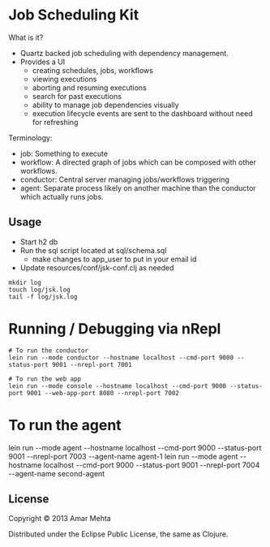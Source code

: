 # Job Scheduling Kit
What is it?

* Quartz backed job scheduling with dependency management.
* Provides a UI
    - creating schedules, jobs, workflows
    - viewing executions
    - aborting and resuming executions
    - search for past executions
    - ability to manage job dependencies visually
    - execution lifecycle events are sent to the dashboard without need for refreshing

Terminology:
  - job: Something to execute
  - workflow: A directed graph of jobs which can be composed with other workflows.
  - conductor: Central server managing jobs/workflows triggering
  - agent: Separate process likely on another machine than the conductor which actually runs jobs.

## Usage

* Start h2 db
* Run the sql script located at sql/schema.sql
    - make changes to app_user to put in your email id
* Update resources/conf/jsk-conf.clj as needed

```shell
mkdir log
touch log/jsk.log
tail -f log/jsk.log
```

# Running / Debugging via nRepl

```shell
# To run the conductor
lein run --mode conductor --hostname localhost --cmd-port 9000 --status-port 9001 --nrepl-port 7001

# To run the web app
lein run --mode console --hostname localhost --cmd-port 9000 --status-port 9001 --web-app-port 8080 --nrepl-port 7002
```
# To run the agent
lein run --mode agent --hostname localhost --cmd-port 9000 --status-port 9001 --nrepl-port 7003 --agent-name agent-1 
lein run --mode agent --hostname localhost --cmd-port 9000 --status-port 9001 --nrepl-port 7004 --agent-name second-agent

## License

Copyright © 2013 Amar Mehta

Distributed under the Eclipse Public License, the same as Clojure.
